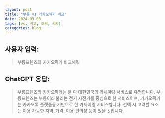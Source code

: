 ```yaml
---
layout: post
title: "부릉 vs 카카오픽커 비교"
date: 2024-03-03
tags: [vs, 비교, 오픽, 카카]
categories: blog
---
```


## 사용자 입력:
> 부릉프렌즈와 카카오픽커 비교해줘

## ChatGPT 응답:
> 부릉프렌즈와 카카오픽커는 둘 다 대한민국의 카셰어링 서비스로 유명합니다. 부릉프렌즈는 부릉이라 불리는 전기 자전거를 중심으로 한 서비스이며, 카카오픽커는 카카오톡 플랫폼을 기반으로 한 카셰어링 서비스입니다. 선택 시 고려할 요소는 이용 가능한 지역, 가격, 이용 편의성 등이 있을 것입니다.

